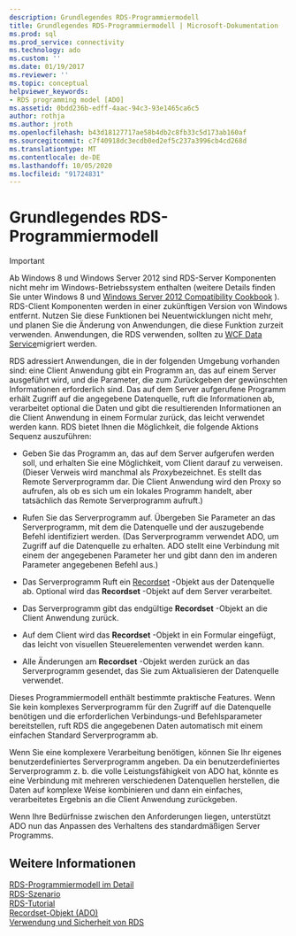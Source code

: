 ```yaml
---
description: Grundlegendes RDS-Programmiermodell
title: Grundlegendes RDS-Programmiermodell | Microsoft-Dokumentation
ms.prod: sql
ms.prod_service: connectivity
ms.technology: ado
ms.custom: ''
ms.date: 01/19/2017
ms.reviewer: ''
ms.topic: conceptual
helpviewer_keywords:
- RDS programming model [ADO]
ms.assetid: 0bdd236b-edff-4aac-94c3-93e1465ca6c5
author: rothja
ms.author: jroth
ms.openlocfilehash: b43d18127717ae58b4db2c8fb33c5d173ab160af
ms.sourcegitcommit: c7f40918dc3ecdb0ed2ef5c237a3996cb4cd268d
ms.translationtype: MT
ms.contentlocale: de-DE
ms.lasthandoff: 10/05/2020
ms.locfileid: "91724831"
---
```

# <a name="basic-rds-programming-model"></a>Grundlegendes RDS-Programmiermodell
> [!IMPORTANT]
>  Ab Windows 8 und Windows Server 2012 sind RDS-Server Komponenten nicht mehr im Windows-Betriebssystem enthalten (weitere Details finden Sie unter Windows 8 und [Windows Server 2012 Compatibility Cookbook](https://www.microsoft.com/download/details.aspx?id=27416) ). RDS-Client Komponenten werden in einer zukünftigen Version von Windows entfernt. Nutzen Sie diese Funktionen bei Neuentwicklungen nicht mehr, und planen Sie die Änderung von Anwendungen, die diese Funktion zurzeit verwenden. Anwendungen, die RDS verwenden, sollten zu [WCF Data Service](/dotnet/framework/wcf/)migriert werden.  
  
 RDS adressiert Anwendungen, die in der folgenden Umgebung vorhanden sind: eine Client Anwendung gibt ein Programm an, das auf einem Server ausgeführt wird, und die Parameter, die zum Zurückgeben der gewünschten Informationen erforderlich sind. Das auf dem Server aufgerufene Programm erhält Zugriff auf die angegebene Datenquelle, ruft die Informationen ab, verarbeitet optional die Daten und gibt die resultierenden Informationen an die Client Anwendung in einem Formular zurück, das leicht verwendet werden kann. RDS bietet Ihnen die Möglichkeit, die folgende Aktions Sequenz auszuführen:  
  
-   Geben Sie das Programm an, das auf dem Server aufgerufen werden soll, und erhalten Sie eine Möglichkeit, vom Client darauf zu verweisen. (Dieser Verweis wird manchmal als *Proxy*bezeichnet. Es stellt das Remote Serverprogramm dar. Die Client Anwendung wird den Proxy so aufrufen, als ob es sich um ein lokales Programm handelt, aber tatsächlich das Remote Serverprogramm aufruft.)  
  
-   Rufen Sie das Serverprogramm auf. Übergeben Sie Parameter an das Serverprogramm, mit dem die Datenquelle und der auszugebende Befehl identifiziert werden. (Das Serverprogramm verwendet ADO, um Zugriff auf die Datenquelle zu erhalten. ADO stellt eine Verbindung mit einem der angegebenen Parameter her und gibt dann den im anderen Parameter angegebenen Befehl aus.)  
  
-   Das Serverprogramm Ruft ein [Recordset](../../reference/ado-api/recordset-object-ado.md) -Objekt aus der Datenquelle ab. Optional wird das **Recordset** -Objekt auf dem Server verarbeitet.  
  
-   Das Serverprogramm gibt das endgültige **Recordset** -Objekt an die Client Anwendung zurück.  
  
-   Auf dem Client wird das **Recordset** -Objekt in ein Formular eingefügt, das leicht von visuellen Steuerelementen verwendet werden kann.  
  
-   Alle Änderungen am **Recordset** -Objekt werden zurück an das Serverprogramm gesendet, das Sie zum Aktualisieren der Datenquelle verwendet.  
  
 Dieses Programmiermodell enthält bestimmte praktische Features. Wenn Sie kein komplexes Serverprogramm für den Zugriff auf die Datenquelle benötigen und die erforderlichen Verbindungs-und Befehlsparameter bereitstellen, ruft RDS die angegebenen Daten automatisch mit einem einfachen Standard Serverprogramm ab.  
  
 Wenn Sie eine komplexere Verarbeitung benötigen, können Sie Ihr eigenes benutzerdefiniertes Serverprogramm angeben. Da ein benutzerdefiniertes Serverprogramm z. b. die volle Leistungsfähigkeit von ADO hat, könnte es eine Verbindung mit mehreren verschiedenen Datenquellen herstellen, die Daten auf komplexe Weise kombinieren und dann ein einfaches, verarbeitetes Ergebnis an die Client Anwendung zurückgeben.  
  
 Wenn Ihre Bedürfnisse zwischen den Anforderungen liegen, unterstützt ADO nun das Anpassen des Verhaltens des standardmäßigen Server Programms.  
  
## <a name="see-also"></a>Weitere Informationen  
 [RDS-Programmiermodell im Detail](./rds-programming-model-in-detail.md)   
 [RDS-Szenario](./rds-scenario.md)   
 [RDS-Tutorial](./rds-tutorial.md)   
 [Recordset-Objekt (ADO)](../../reference/ado-api/recordset-object-ado.md)   
 [Verwendung und Sicherheit von RDS](./rds-usage-and-security.md)